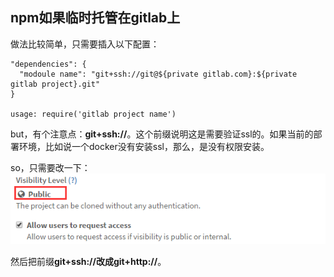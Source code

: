 **npm如果临时托管在gitlab上**
-

做法比较简单，只需要插入以下配置：

    "dependencies": {
      "modoule name": "git+ssh://git@${private gitlab.com}:${private gitlab project}.git"
    }
    
    usage: require('gitlab project name')
    
but，有个注意点：**git+ssh://**。这个前缀说明这是需要验证ssl的。如果当前的部署环境，比如说一个docker没有安装ssl，那么，是没有权限安装。  

so，只需要改一下：  
![将Visibility Level改成public][1]


  [1]: ../public/npm-in-git-lab1.png
  
 然后把前缀**git+ssh://**改成**git+http://**。
